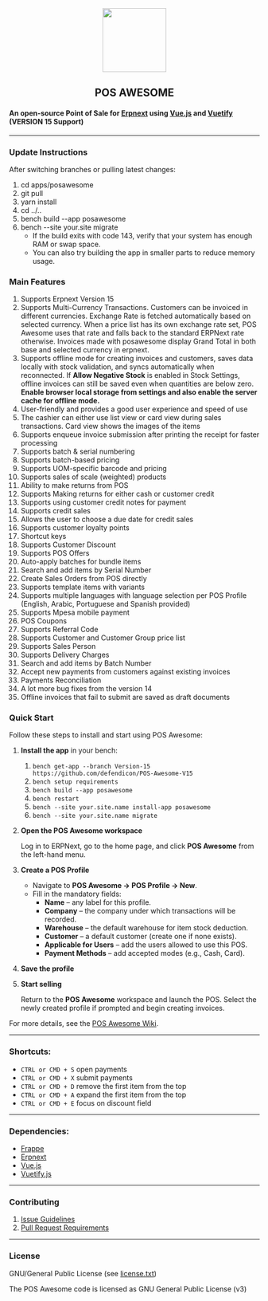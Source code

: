 <div align="center">
    <img src="https://frappecloud.com/files/pos.png" height="128">
    <h2>POS AWESOME</h2>
</div>

#### An open-source Point of Sale for [Erpnext](https://github.com/frappe/erpnext) using [Vue.js](https://github.com/vuejs/vue) and [Vuetify](https://github.com/vuetifyjs/vuetify) (VERSION 15 Support)

---

### Update Instructions

After switching branches or pulling latest changes:

1. cd apps/posawesome
2. git pull
3. yarn install
4. cd ../..
5. bench build --app posawesome
6. bench --site your.site migrate
    - If the build exits with code 143, verify that your system has enough RAM or swap space.
    - You can also try building the app in smaller parts to reduce memory usage.

### Main Features

1. Supports Erpnext Version 15
2. Supports Multi-Currency Transactions.
   Customers can be invoiced in different currencies.
   Exchange Rate is fetched automatically based on selected currency. When a price list has its own exchange rate set, POS Awesome uses that rate and falls back to the standard ERPNext rate otherwise.
   Invoices made with posawesome display Grand Total in both base and selected currency in erpnext.
3. Supports offline mode for creating invoices and customers, saves data locally with stock validation, and syncs automatically when reconnected. If **Allow Negative Stock** is enabled in Stock Settings, offline invoices can still be saved even when quantities are below zero. **Enable browser local storage from settings and also enable the server cache for offline mode.**
4. User-friendly and provides a good user experience and speed of use
5. The cashier can either use list view or card view during sales transactions. Card view shows the images of the items
6. Supports enqueue invoice submission after printing the receipt for faster processing
7. Supports batch & serial numbering
8. Supports batch-based pricing
9. Supports UOM-specific barcode and pricing
10. Supports sales of scale (weighted) products
11. Ability to make returns from POS
12. Supports Making returns for either cash or customer credit
13. Supports using customer credit notes for payment
14. Supports credit sales
15. Allows the user to choose a due date for credit sales
16. Supports customer loyalty points
17. Shortcut keys
18. Supports Customer Discount
19. Supports POS Offers
20. Auto-apply batches for bundle items
21. Search and add items by Serial Number
22. Create Sales Orders from POS directly
23. Supports template items with variants
24. Supports multiple languages with language selection per POS Profile (English, Arabic, Portuguese and Spanish provided)
25. Supports Mpesa mobile payment
26. POS Coupons
27. Supports Referral Code
28. Supports Customer and Customer Group price list
29. Supports Sales Person
30. Supports Delivery Charges
31. Search and add items by Batch Number
32. Accept new payments from customers against existing invoices
33. Payments Reconciliation
34. A lot more bug fixes from the version 14
35. Offline invoices that fail to submit are saved as draft documents

### Quick Start

Follow these steps to install and start using POS Awesome:

1. **Install the app** in your bench:
    1. `bench get-app --branch Version-15 https://github.com/defendicon/POS-Awesome-V15`
    2. `bench setup requirements`
    3. `bench build --app posawesome`
    4. `bench restart`
    5. `bench --site your.site.name install-app posawesome`
    6. `bench --site your.site.name migrate`

2. **Open the POS Awesome workspace**

    Log in to ERPNext, go to the home page, and click **POS Awesome** from the left-hand menu.

3. **Create a POS Profile**
    - Navigate to **POS Awesome → POS Profile → New**.
    - Fill in the mandatory fields:
        - **Name** – any label for this profile.
        - **Company** – the company under which transactions will be recorded.
        - **Warehouse** – the default warehouse for item stock deduction.
        - **Customer** – a default customer (create one if none exists).
        - **Applicable for Users** – add the users allowed to use this POS.
        - **Payment Methods** – add accepted modes (e.g., Cash, Card).

4. **Save the profile**

5. **Start selling**

    Return to the **POS Awesome** workspace and launch the POS. Select the newly created profile if prompted and begin creating invoices.

For more details, see the [POS Awesome Wiki](https://github.com/yrestom/POS-Awesome/wiki).

---

### Shortcuts:

- `CTRL or CMD + S` open payments
- `CTRL or CMD + X` submit payments
- `CTRL or CMD + D` remove the first item from the top
- `CTRL or CMD + A` expand the first item from the top
- `CTRL or CMD + E` focus on discount field

---

### Dependencies:

- [Frappe](https://github.com/frappe/frappe)
- [Erpnext](https://github.com/frappe/erpnext)
- [Vue.js](https://github.com/vuejs/vue)
- [Vuetify.js](https://github.com/vuetifyjs/vuetify)

---

### Contributing

1. [Issue Guidelines](https://github.com/frappe/erpnext/wiki/Issue-Guidelines)
2. [Pull Request Requirements](https://github.com/frappe/erpnext/wiki/Contribution-Guidelines)

---

### License

GNU/General Public License (see [license.txt](https://github.com/yrestom/POS-Awesome/blob/master/license.txt))

The POS Awesome code is licensed as GNU General Public License (v3)
